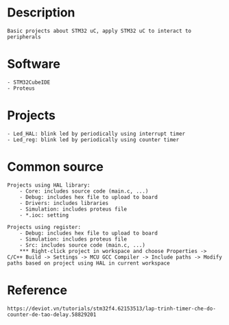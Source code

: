 # Description
    Basic projects about STM32 uC, apply STM32 uC to interact to peripherals

# Software
    - STM32CubeIDE
    - Proteus

# Projects
    - Led_HAL: blink led by periodically using interrupt timer
    - Led_reg: blink led by periodically using counter timer

# Common source
    Projects using HAL library:
        - Core: includes source code (main.c, ...) 
        - Debug: includes hex file to upload to board
        - Drivers: includes libraries
        - Simulation: includes proteus file
        - *.ioc: setting

    Projects using register:
        - Debug: includes hex file to upload to board
        - Simulation: includes proteus file
        - Src: includes source code (main.c, ...)
        *** Right-click project in workspace and choose Properties -> C/C++ Build -> Settings -> MCU GCC Compiler -> Include paths -> Modify paths based on project using HAL in current workspace 

# Reference
    https://deviot.vn/tutorials/stm32f4.62153513/lap-trinh-timer-che-do-counter-de-tao-delay.58829201